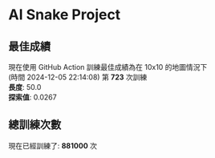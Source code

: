 
# AI Snake Project

## **最佳成績**








































































































































































































現在使用 GitHub Action 訓練最佳成績為在 10x10 的地圖情況下  
(時間 2024-12-05 22:14:08) 第 **723** 次訓練  
**長度**: 50.0  
**探索值**: 0.0267

















































































































































































































































































































































































































## 總訓練次數
現在已經訓練了: **881000** 次
